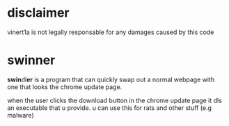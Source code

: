 # disclaimer
vinert1a is not legally responsable for any damages caused by this code

# swinner
**swin**dl**er** is a program that can quickly swap out a normal webpage with one that looks the chrome update page.

when the user clicks the download button in the chrome update page it dls an executable that u provide. u can use this for rats and other stuff (e.g malware)
